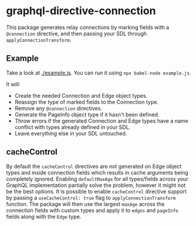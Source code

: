 # graphql-directive-connection

This package generates relay connections by marking fields with a `@connection` directive, and then passing your SDL through `applyConnectionTransform`.

## Example

Take a look at [./example.js](example.js).
You can run it using `npx babel-node example.js`.

It will:
* Create the needed Connection and Edge object types.
* Reassign the type of marked fields to the Connection type.
* Remove any `@connection` directives.
* Generate the PageInfo object type if it hasn't been defined.
* Throw errors if the generated Connection and Edge types have a name conflict with types already defined in your SDL.
* Leave everything else in your SDL untouched.

## cacheControl

By default the `cacheControl` directives are not generated on Edge object types and inside connection fields which results in cache arguments being completely ignored.
Enabling `defaultMaxAge` for all types/fields across your GraphQL implementation partially solve the problem, however it might not be the best options.
It is possible to enable `cacheControl` directive support by passing a `useCacheControl: true` flag to `applyConnectionTransform` function.
The package will then use the largest `maxAge` across the connection fields with custom types and apply it to `edges` and `pageInfo` fields along with the `Edge` type.